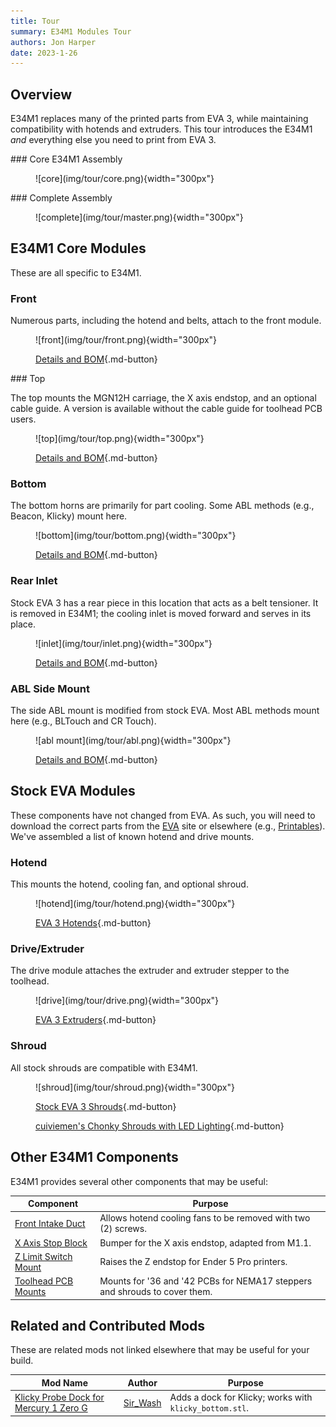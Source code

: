 ```yaml
---
title: Tour
summary: E34M1 Modules Tour
authors: Jon Harper
date: 2023-1-26
---
```


## Overview

E34M1 replaces many of the printed parts from EVA 3, while maintaining compatibility with hotends and extruders. This tour introduces the E34M1 *and* everything else you need to print from EVA 3.

<div markdown class="jh-grid-container jh-grid-2">
<div markdown class="jh-card">
### Core E34M1 Assembly
<figure markdown>
![core](img/tour/core.png){width="300px"}
</figure>
</div>
<div markdown class="jh-card">
### Complete Assembly
<figure markdown>
![complete](img/tour/master.png){width="300px"}
</figure>
</div>
</div>

## E34M1 Core Modules

These are all specific to E34M1.

<div markdown class="jh-grid-container jh-grid-2">
<div markdown class="jh-card">

### Front

Numerous parts, including the hotend and belts, attach to the front module.

<figure markdown>
![front](img/tour/front.png){width="300px"}

[Details and BOM](modules/front.md){.md-button}
</figure>

</div>
<div markdown class="jh-card">
### Top

The top mounts the MGN12H carriage, the X axis endstop, and an optional cable guide. A version is available without the cable guide for toolhead PCB users.

<figure markdown>
![top](img/tour/top.png){width="300px"}

[Details and BOM](modules/top.md){.md-button}
</figure>

<div markdown class="jh-grid-container jh-grid-1 jh-link-grid">
</div>
</div>
<div markdown class="jh-card">

### Bottom

The bottom horns are primarily for part cooling. Some ABL methods (e.g., Beacon, Klicky) mount here.

<figure markdown>
![bottom](img/tour/bottom.png){width="300px"}

[Details and BOM](modules/bottom.md){.md-button}
</figure>
</div>
<div markdown class="jh-card">

### Rear Inlet

Stock EVA 3 has a rear piece in this location that acts as a belt tensioner. It is removed in E34M1; the cooling inlet is moved forward and serves in its place.

<figure markdown>
![inlet](img/tour/inlet.png){width="300px"}

[Details and BOM](modules/rear.md){.md-button}
</figure>
</div>
<div markdown class="jh-card">

### ABL Side Mount

The side ABL mount is modified from stock EVA. Most ABL methods mount here (e.g., BLTouch and CR Touch).

<figure markdown>
![abl mount](img/tour/abl.png){width="300px"}

[Details and BOM](modules/abl.md){.md-button}
</figure>
</div>
</div>

## Stock EVA Modules

These components have not changed from EVA. As such, you will need to download the correct parts from the [EVA](https://main.eva-3d.page/) site or elsewhere (e.g., [Printables](https://printables.com)). We've assembled a list of known hotend and drive mounts.

<div markdown class="jh-grid-container jh-grid-2">
<div markdown class="jh-card">

### Hotend

This mounts the hotend, cooling fan, and optional shroud.

<figure markdown>
![hotend](img/tour/hotend.png){width="300px"}

[EVA 3 Hotends](compat/hotends.md){.md-button}
</figure>

</div>
<div markdown class="jh-card">

### Drive/Extruder

The drive module attaches the extruder and extruder stepper to the toolhead.

<figure markdown>
![drive](img/tour/drive.png){width="300px"}

[EVA 3 Extruders](compat/drives.md){.md-button}
</figure>

</div>
<div markdown class="jh-card">

### Shroud

All stock shrouds are compatible with E34M1.

<figure markdown>
![shroud](img/tour/shroud.png){width="300px"}

[Stock EVA 3 Shrouds](https://main.eva-3d.page/heat_insert/shrouds/chonkier/){.md-button}

[cuiviemen's Chonky Shrouds with LED Lighting](https://www.printables.com/model/420929-eva-30-chonky-shrouds-with-led-lighting){.md-button}

</figure>

</div>
</div>

## Other E34M1 Components

E34M1 provides several other components that may be useful:

| Component                     | Purpose |
|-------------------------------|---------|
| [Front Intake Duct](modules/other.md#front-intake-duct) | Allows hotend cooling fans to be removed with two (2) screws. |
| [X Axis Stop Block](modules/other.md#x-axis-stop-block) | Bumper for the X axis endstop, adapted from M1.1. |
| [Z Limit Switch Mount](modules/other.md#z-endstop-mount) | Raises the Z endstop for Ender 5 Pro printers. |
| [Toolhead PCB Mounts](modules/pcb_mounts.md) | Mounts for '36 and '42 PCBs for NEMA17 steppers and shrouds to cover them. |

## Related and Contributed Mods

These are related mods not linked elsewhere that may be useful for your build.

| Mod Name | Author | Purpose |
|----------|--------|---------|
| [Klicky Probe Dock for Mercury 1 Zero G](https://www.printables.com/model/386819-klicky-probe-dock-for-mercury-1-zero-g) | [Sir_Wash](https://www.printables.com/social/415185-sir_wash) | Adds a dock for Klicky; works with `klicky_bottom.stl`. |
